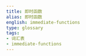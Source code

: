 ```yaml
---
title: 即时函数
alias: 即时函数
english: immediate-functions
type: glossary
tags:
- 词汇表
- immediate-functions
---
```

